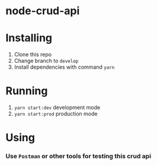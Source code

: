 # node-crud-api

# Installing

1. Clone this repo
2. Change branch to `develop`
3. Install dependencies with command `yarn`

# Running

1. `yarn start:dev` development mode
2. `yarn start:prod` production mode

# Using

### Use `Postman` or other tools for testing this crud api
